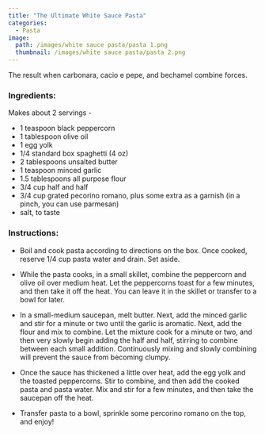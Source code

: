 ```yaml
---
title: "The Ultimate White Sauce Pasta"
categories:
  - Pasta
image:
  path: /images/white sauce pasta/pasta 1.png
  thumbnail: /images/white sauce pasta/pasta 2.png
---
```



The result when carbonara, cacio e pepe, and bechamel combine forces.


### Ingredients:

Makes about 2 servings - 

* 1 teaspoon black peppercorn
* 1 tablespoon olive oil 
* 1 egg yolk
* 1/4 standard box spaghetti (4 oz)
* 2 tablespoons unsalted butter
* 1 teaspoon minced garlic
* 1.5 tablespoons all purpose flour
* 3/4 cup half and half
* 3/4 cup grated pecorino romano, plus some extra as a garnish (in a pinch, you can use parmesan)
* salt, to taste


### Instructions:

* Boil and cook pasta according to directions on the box. Once cooked, reserve 1/4 cup pasta water and drain. Set aside.

* While the pasta cooks, in a small skillet, combine the peppercorn and olive oil over medium heat. Let the peppercorns toast for a few minutes, and then take it off the heat. You can leave it in the skillet or transfer to a bowl for later.

* In a small-medium saucepan, melt butter. Next, add the minced garlic and stir for a minute or two until the garlic is aromatic. Next, add the flour and mix to combine. Let the mixture cook for a minute or two, and then very slowly begin adding the half and half, stirring to combine between each small addition. Continuously mixing and slowly combining will prevent the sauce from becoming clumpy.

* Once the sauce has thickened a little over heat, add the egg yolk and the toasted peppercorns. Stir to combine, and then add the cooked pasta and pasta water. Mix and stir for a few minutes, and then take the saucepan off the heat. 

* Transfer pasta to a bowl, sprinkle some percorino romano on the top, and enjoy!




